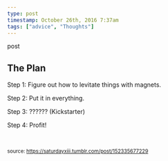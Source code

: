 ```yaml
---
type: post
timestamp: October 26th, 2016 7:37am
tags: ["advice", "Thoughts"]
---
```

post
## The Plan ##



Step 1: Figure out how to levitate things with magnets.

Step 2: Put it in everything.

Step 3: ?????? (Kickstarter)

Step 4: Profit!

<br/>

      
      
      
      
      
      
  
<small>source: https://saturdayxiii.tumblr.com/post/152335677229</small>